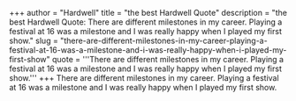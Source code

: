 +++
author = "Hardwell"
title = "the best Hardwell Quote"
description = "the best Hardwell Quote: There are different milestones in my career. Playing a festival at 16 was a milestone and I was really happy when I played my first show."
slug = "there-are-different-milestones-in-my-career-playing-a-festival-at-16-was-a-milestone-and-i-was-really-happy-when-i-played-my-first-show"
quote = '''There are different milestones in my career. Playing a festival at 16 was a milestone and I was really happy when I played my first show.'''
+++
There are different milestones in my career. Playing a festival at 16 was a milestone and I was really happy when I played my first show.
